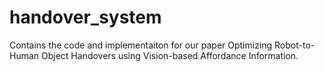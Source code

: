 # handover_system
Contains the code and implementaiton for our paper Optimizing Robot-to-Human Object Handovers using Vision-based Affordance Information.
